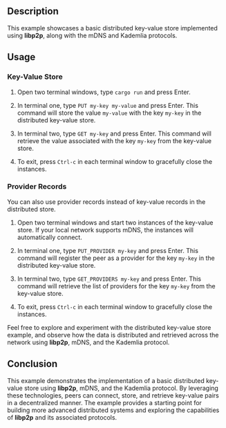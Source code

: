 ## Description

This example showcases a basic distributed key-value store implemented using **libp2p**, along with the mDNS and Kademlia protocols.

## Usage

### Key-Value Store

1.  Open two terminal windows, type `cargo run` and press Enter.

2.  In terminal one, type `PUT my-key my-value` and press Enter.
This command will store the value `my-value` with the key `my-key` in the distributed key-value store.

3.  In terminal two, type `GET my-key` and press Enter.
This command will retrieve the value associated with the key `my-key` from the key-value store.

4.  To exit, press `Ctrl-c` in each terminal window to gracefully close the instances.


### Provider Records

You can also use provider records instead of key-value records in the distributed store.

1.  Open two terminal windows and start two instances of the key-value store.
If your local network supports mDNS, the instances will automatically connect.

2.  In terminal one, type `PUT_PROVIDER my-key` and press Enter.
This command will register the peer as a provider for the key `my-key` in the distributed key-value store.

3.  In terminal two, type `GET_PROVIDERS my-key` and press Enter.
This command will retrieve the list of providers for the key `my-key` from the key-value store.

4.  To exit, press `Ctrl-c` in each terminal window to gracefully close the instances.


Feel free to explore and experiment with the distributed key-value store example, and observe how the data is distributed and retrieved across the network using **libp2p**, mDNS, and the Kademlia protocol.

## Conclusion

This example demonstrates the implementation of a basic distributed key-value store using **libp2p**, mDNS, and the Kademlia protocol.
By leveraging these technologies, peers can connect, store, and retrieve key-value pairs in a decentralized manner.
The example provides a starting point for building more advanced distributed systems and exploring the capabilities of **libp2p** and its associated protocols.
